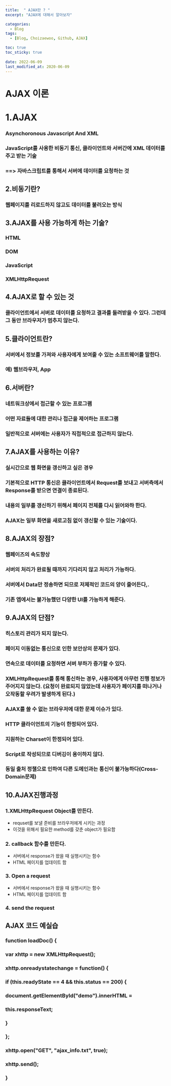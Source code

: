 ```yaml
---
title:  " AJAX란 ? "
excerpt: "AJAX에 대해서 알아보자"

categories:
  - Blog
tags:
  - [Blog, Choizaewoo, Github, AJAX]

toc: true
toc_sticky: true
 
date: 2022-06-09
last_modified_at: 2020-06-09
---
```




# AJAX 이론 



# 1.AJAX 
###  Asynchoronous Javascript And XML
### JavaScript를 사용한 비동기 통신, 클라이언트와 서버간에 XML 데이터를 주고  받는 기술 
### ==> 자바스크립트를 통해서 서버에  데이터를  요청하는 것


##  2.비동기란? 
### 웹페이지를 리로드하지 않고도 데이터를 불러오는 방식 

##  3.AJAX를 사용 가능하게 하는 기술?
### HTML
### DOM
### JavaScript
### XMLHttpRequest


##  4.AJAX로 할 수 있는 것 
### 클라이언트에서 서버로 데이터를 요청하고 결과를 돌려받을 수 있다. 그런데 그 동안 브라우저가 멈추지 않는다. 

## 5.클라이언트란?
### 서버에서 정보를 가져와 사용자에게 보여줄 수 있는 소프트웨어를 말한다. 
### 예) 웹브라우저, App

## 6.서버란?
### 네트워크상에서 접근할 수 있는 프로그램
### 어떤 자료들에 대한 관리나 접근을 제어하는 프로그램 
### 일반적으로 서버에는 사용자가 직접적으로 접근하지 않는다.

## 7.AJAX를 사용하는 이유?
### 실시간으로 웹 화면을 갱신하고 싶은 경우 
### 기본적으로 HTTP 통신은 클라이언트에서 Request를 보내고 서버측에서 Response를 받으면 연결이 종료된다.
### 내용의 일부를 갱신하기 위해서 페이지 전체를 다시 읽어와햐 한다.
### AJAX는 일부 화면을 새로고침 없이 갱신할 수 있는 기술이다.

## 8.AJAX의 장점?
  ### 웹페이즈의 속도향상
  ### 서버의 처리가 완료될 때까지 기다리지 않고 처리가 가능하다.
  ### 서버에서 Data만 정송하면 되므로  저체적인 코드의 양이 줄어든다,.
  ### 기존 엡에서는 불가능했던 다양한 UI를 가능하게 해준다.
  
## 9.AJAX의 단점?
### 히스토리 관리가 되지 않는다.
### 페이지 이동없는 통신으로 인한 보안상의 문제가 있다.
### 연속으로 데이터를 요청하면 서버 부하가 증가할 수 있다.
### XMLHttpRequest를 통해 통신하는 경우, 사용자에게 아무런 진행 정보가 주어지지 않는다. (요청이 완료되지 않았는데 사용자가 페이지를 떠나거나 오작동할 우려가 발생하게 된다.)
### AJAX를 쓸 수 없는 브라우저에 대한 문제 이슈가 있다.
### HTTP 클라이언트의 기능이 한정되어 있다.
### 지원하는 Charset이 한정되어 있다.
### Script로 작성되므로 디버깅이 용이하지 않다.
### 동일 출처 정챌으로 인하여 다른 도메인과는 통신이 불가능하다(Cross-Domain문제)
  
## 10.AJAX진행과정
### 1.XMLHttpRequest Object를 만든다.
  * requset를 보낼 준비를 브라우저에게 시키는 과정
  * 이것을 위해서 필요한 method를 갖춘 object가 필요함

### 2. callback 함수를 만든다.
  * 서버에서  response가 왔을 때 실행시키는 함수
  * HTML 페이지를 업데이트 함

### 3. Open a request 
  * 서버에서 response가 왔을 때 실행시키는 함수
  * HTML 페이지를 업데이트 함
  
### 4. send the request

  
## AJAX 코드 예실습

### function loadDoc() {
###  var xhttp = new XMLHttpRequest();
### xhttp.onreadystatechange = function() {
### if (this.readyState == 4 && this.status == 200) {
### document.getElementById("demo").innerHTML =
### this.responseText;
### }
### };
### xhttp.open("GET", "ajax_info.txt", true);
### xhttp.send();
### }





